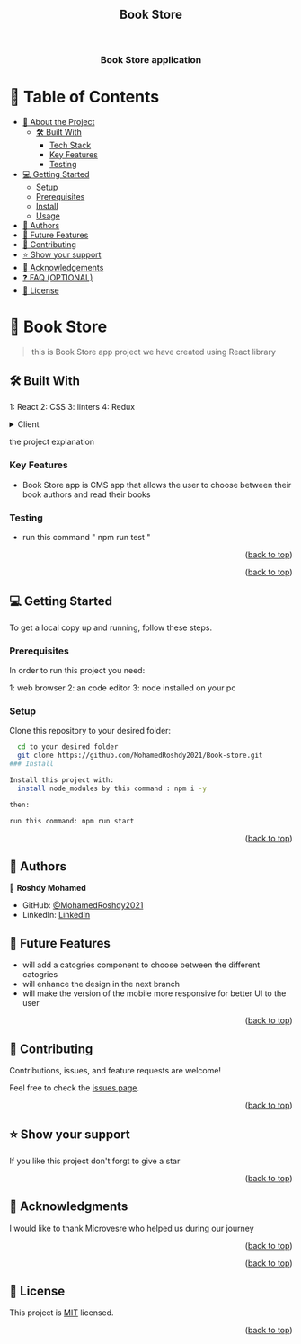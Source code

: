 <a name="readme-top"></a>

<div align="center">
  <h2> Book Store  </h2>
  <br/>

  <h3><b>Book Store application </b></h3>

</div>

<!-- TABLE OF CONTENTS -->

# 📗 Table of Contents

- [📖 About the Project](#about-project)
  - [🛠 Built With](#built-with)
    - [Tech Stack](#tech-stack)
    - [Key Features](#key-features)
    - [Testing](#Testing)
- [💻 Getting Started](#getting-started)
  - [Setup](#setup)
  - [Prerequisites](#prerequisites)
  - [Install](#install)
  - [Usage](#usage)
- [👥 Authors](#authors)
- [🔭 Future Features](#future-features)
- [🤝 Contributing](#contributing)
- [⭐️ Show your support](#support)
- [🙏 Acknowledgements](#acknowledgements)
- [❓ FAQ (OPTIONAL)](#faq)
- [📝 License](#license)

<!-- PROJECT DESCRIPTION -->

# 📖 Book Store <a name="about-project"></a>

> this is Book Store app project we have created using  React library

## 🛠 Built With <a name="built-with"></a>

1: React
2: CSS
3: linters
4: Redux

<details>
  <summary>Client</summary>
  <ul>
    <li><a href="https://React.dev/">React</a></li>
    <li><a href="https://Redux.com/">Redux toolkit</a></li>
  </ul>
</details>
</details>

<!-- Features -->
<p> the project explanation </p> 

### Key Features <a name="key-features"></a>


- Book Store app is  CMS app that allows the user to choose between their book authors and read their books


### Testing <a name="Testing"></a>

- run this command " npm run test "


<p align="right">(<a href="#readme-top">back to top</a>)</p>

<!-- LIVE DEMO -->

<p align="right">(<a href="#readme-top">back to top</a>)</p>

<!-- GETTING STARTED -->

## 💻 Getting Started <a name="getting-started"></a>

To get a local copy up and running, follow these steps.

### Prerequisites

In order to run this project you need:

1: web browser
2: an code editor
3: node installed on your pc

### Setup

Clone this repository to your desired folder:

```sh
  cd to your desired folder 
  git clone https://github.com/MohamedRoshdy2021/Book-store.git
### Install

Install this project with:
  install node_modules by this command : npm i -y

then:

run this command: npm run start 

```
<p align="right">(<a href="#readme-top">back to top</a>)</p>

<!-- AUTHORS -->

## 👥 Authors <a name="authors"></a>

👤 **Roshdy Mohamed**
- GitHub: [@MohamedRoshdy2021](https://github.com/MohamedRoshdy2021)
- LinkedIn: [LinkedIn](https://www.linkedin.com/in/mohammed-elkhadragy-2b58b6215/)

<!-- FUTURE FEATURES -->

## 🔭 Future Features <a name="future-features"></a>

- will add a catogries component to choose between the different catogries 
- will enhance the design in the next branch 
- will make the version of the mobile more responsive for better UI to the user 

<p align="right">(<a href="#readme-top">back to top</a>)</p>

<!-- CONTRIBUTING -->

## 🤝 Contributing <a name="contributing"></a>

Contributions, issues, and feature requests are welcome!

Feel free to check the [issues page](../../issues/).

<p align="right">(<a href="#readme-top">back to top</a>)</p>

<!-- SUPPORT -->

## ⭐️ Show your support <a name="support"></a>

If you like this project don't forgt to give a star

<p align="right">(<a href="#readme-top">back to top</a>)</p>

<!-- ACKNOWLEDGEMENTS -->

## 🙏 Acknowledgments <a name="acknowledgements"></a>

I would like to thank Microvesre who helped us during our journey

<p align="right">(<a href="#readme-top">back to top</a>)</p>

<!-- FAQ (optional) -->

<p align="right">(<a href="#readme-top">back to top</a>)</p>

<!-- LICENSE -->

## 📝 License <a name="license"></a>

This project is [MIT](./MIT.md) licensed.

<p align="right">(<a href="#readme-top">back to top</a>)</p>
